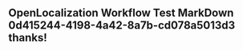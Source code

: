 <properties
ms.topic="hero-topic"
ms.test1="hero-topic"
ms.test2="test"/>

## OpenLocalization Workflow Test MarkDown 0d415244-4198-4a42-8a7b-cd078a5013d3 thanks!
